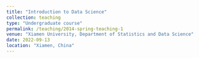 ```yaml
---
title: "Introduction to Data Science"
collection: teaching
type: "Undergraduate course"
permalink: /teaching/2014-spring-teaching-1
venue: "Xiamen University, Department of Statistics and Data Science"
date: 2022-09-13
location: "Xiamen, China"
---
```

